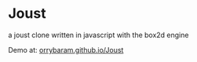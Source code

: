 Joust
=====

a joust clone written in javascript with the box2d engine

Demo at:
[orrybaram.github.io/Joust](orrybaram.github.io/Joust)
